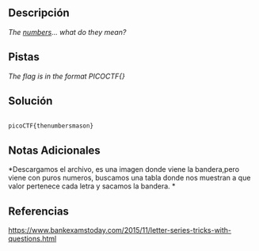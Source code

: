 
## Descripción

*The [numbers](https://jupiter.challenges.picoctf.org/static/f209a32253affb6f547a585649ba4fda/the_numbers.png)... what do they mean?*
## Pistas

*The flag is in the format PICOCTF{}*
## Solución


```

picoCTF{thenumbersmason}
```

## Notas Adicionales 

*Descargamos el archivo, es una imagen donde viene la bandera,pero viene con puros numeros, buscamos una tabla donde nos muestran a que valor pertenece cada letra y sacamos la bandera. *

## Referencias 

https://www.bankexamstoday.com/2015/11/letter-series-tricks-with-questions.html